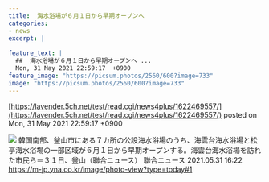 ```yaml
---
title:  海水浴場が６月１日から早期オープンへ   
categories:
- news
excerpt: |
  
feature_text: |
  ##  海水浴場が６月１日から早期オープンへ ...
  Mon, 31 May 2021 22:59:17  +0900
feature_image: "https://picsum.photos/2560/600?image=733"
image: "https://picsum.photos/2560/600?image=733"
---
```


[https://lavender.5ch.net/test/read.cgi/news4plus/1622469557/](https://lavender.5ch.net/test/read.cgi/news4plus/1622469557/)
posted on Mon, 31 May 2021 22:59:17  +0900

<!--more-->

![](https://i.imgur.com/MckpWbb.jpg) 韓国南部、釜山市にある７カ所の公設海水浴場のうち、海雲台海水浴場と松亭海水浴場の一部区域が６月１日から早期オープンする。海雲台海水浴場を訪れた市民ら＝３１日、釜山（聯合ニュース） 聯合ニュース 2021.05.31 16:22 https://m-jp.yna.co.kr/image/photo-view?type=today#1
